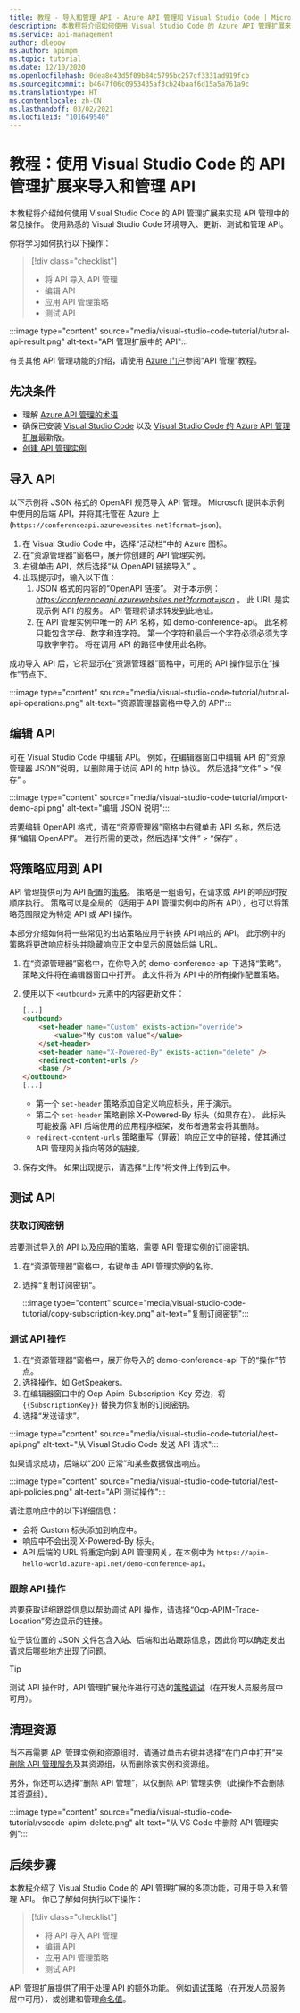 ```yaml
---
title: 教程 - 导入和管理 API - Azure API 管理和 Visual Studio Code | Microsoft Docs
description: 本教程将介绍如何使用 Visual Studio Code 的 Azure API 管理扩展来导入、测试和管理 API。
ms.service: api-management
author: dlepow
ms.author: apimpm
ms.topic: tutorial
ms.date: 12/10/2020
ms.openlocfilehash: 0dea8e43d5f09b84c5795bc257cf3331ad919fcb
ms.sourcegitcommit: b4647f06c0953435af3cb24baaf6d15a5a761a9c
ms.translationtype: HT
ms.contentlocale: zh-CN
ms.lasthandoff: 03/02/2021
ms.locfileid: "101649540"
---
```

# <a name="tutorial-use-the-api-management-extension-for-visual-studio-code-to-import-and-manage-apis"></a>教程：使用 Visual Studio Code 的 API 管理扩展来导入和管理 API

本教程将介绍如何使用 Visual Studio Code 的 API 管理扩展来实现 API 管理中的常见操作。 使用熟悉的 Visual Studio Code 环境导入、更新、测试和管理 API。

你将学习如何执行以下操作：

> [!div class="checklist"]
> * 将 API 导入 API 管理
> * 编辑 API
> * 应用 API 管理策略
> * 测试 API


:::image type="content" source="media/visual-studio-code-tutorial/tutorial-api-result.png" alt-text="API 管理扩展中的 API":::

有关其他 API 管理功能的介绍，请使用 [Azure 门户](import-and-publish.md)参阅“API 管理”教程。

## <a name="prerequisites"></a>先决条件
- 理解 [Azure API 管理的术语](api-management-terminology.md)
- 确保已安装 [Visual Studio Code](https://code.visualstudio.com/) 以及 [Visual Studio Code 的 Azure API 管理扩展](https://marketplace.visualstudio.com/items?itemName=ms-azuretools.vscode-apimanagement&ssr=false#overview)最新版。
- [创建 API 管理实例](vscode-create-service-instance.md)

## <a name="import-an-api"></a>导入 API

以下示例将 JSON 格式的 OpenAPI 规范导入 API 管理。 Microsoft 提供本示例中使用的后端 API，并将其托管在 Azure 上 (`https://conferenceapi.azurewebsites.net?format=json`)。

1. 在 Visual Studio Code 中，选择“活动栏”中的 Azure 图标。
1. 在“资源管理器”窗格中，展开你创建的 API 管理实例。
1. 右键单击 API，然后选择“从 OpenAPI 链接导入” 。 
1. 出现提示时，输入以下值：
    1. JSON 格式的内容的“OpenAPI 链接”。 对于本示例： *https://conferenceapi.azurewebsites.net?format=json* 。
    此 URL 是实现示例 API 的服务。 API 管理将请求转发到此地址。
    1. 在 API 管理实例中唯一的 API 名称，如 demo-conference-api。 此名称只能包含字母、数字和连字符。 第一个字符和最后一个字符必须必须为字母数字字符。 将在调用 API 的路径中使用此名称。

成功导入 API 后，它将显示在“资源管理器”窗格中，可用的 API 操作显示在“操作”节点下。

:::image type="content" source="media/visual-studio-code-tutorial/tutorial-api-operations.png" alt-text="资源管理器窗格中导入的 API":::

## <a name="edit-the-api"></a>编辑 API

可在 Visual Studio Code 中编辑 API。 例如，在编辑器窗口中编辑 API 的“资源管理器 JSON”说明，以删除用于访问 API 的 http 协议。 然后选择“文件” > “保存” 。

:::image type="content" source="media/visual-studio-code-tutorial/import-demo-api.png" alt-text="编辑 JSON 说明":::

若要编辑 OpenAPI 格式，请在“资源管理器”窗格中右键单击 API 名称，然后选择“编辑 OpenAPI”。 进行所需的更改，然后选择“文件” > “保存” 。

## <a name="apply-policies-to-the-api"></a>将策略应用到 API 

API 管理提供可为 API 配置的[策略](api-management-policies.md)。 策略是一组语句，在请求或 API 的响应时按顺序执行。 策略可以是全局的（适用于 API 管理实例中的所有 API），也可以将策略范围限定为特定 API 或 API 操作。

本部分介绍如何将一些常见的出站策略应用于转换 API 响应的 API。 此示例中的策略将更改响应标头并隐藏响应正文中显示的原始后端 URL。

1. 在“资源管理器”窗格中，在你导入的 demo-conference-api 下选择“策略”。 策略文件将在编辑器窗口中打开。 此文件将为 API 中的所有操作配置策略。 

1. 使用以下 `<outbound>` 元素中的内容更新文件：
    ```html
    [...]
    <outbound>
        <set-header name="Custom" exists-action="override">
            <value>"My custom value"</value>
        </set-header>
        <set-header name="X-Powered-By" exists-action="delete" />
        <redirect-content-urls />
        <base />
    </outbound>
    [...]
    ```

    * 第一个 `set-header` 策略添加自定义响应标头，用于演示。
    * 第二个 `set-header` 策略删除 X-Powered-By 标头（如果存在）。 此标头可能披露 API 后端使用的应用程序框架，发布者通常会将其删除。
    * `redirect-content-urls` 策略重写（屏蔽）响应正文中的链接，使其通过 API 管理网关指向等效的链接。
    
1. 保存文件。 如果出现提示，请选择“上传”将文件上传到云中。

## <a name="test-the-api"></a>测试 API

### <a name="get-the-subscription-key"></a>获取订阅密钥

若要测试导入的 API 以及应用的策略，需要 API 管理实例的订阅密钥。

1. 在“资源管理器”窗格中，右键单击 API 管理实例的名称。
1. 选择“复制订阅密钥”。

    :::image type="content" source="media/visual-studio-code-tutorial/copy-subscription-key.png" alt-text="复制订阅密钥":::

### <a name="test-an-api-operation"></a>测试 API 操作

1. 在“资源管理器”窗格中，展开你导入的 demo-conference-api 下的“操作”节点。
1. 选择操作，如 GetSpeakers。
1. 在编辑器窗口中的 Ocp-Apim-Subscription-Key 旁边，将 `{{SubscriptionKey}}` 替换为你复制的订阅密钥。
1. 选择“发送请求”。  

:::image type="content" source="media/visual-studio-code-tutorial/test-api.png" alt-text="从 Visual Studio Code 发送 API 请求":::

如果请求成功，后端以“200 正常”和某些数据做出响应。

:::image type="content" source="media/visual-studio-code-tutorial/test-api-policies.png" alt-text="API 测试操作":::

请注意响应中的以下详细信息：
* 会将 Custom 标头添加到响应中。
* 响应中不会出现 X-Powered-By 标头。
* API 后端的 URL 将重定向到 API 管理网关，在本例中为 `https://apim-hello-world.azure-api.net/demo-conference-api`。

### <a name="trace-the-api-operation"></a>跟踪 API 操作

若要获取详细跟踪信息以帮助调试 API 操作，请选择“Ocp-APIM-Trace-Location”旁边显示的链接。 

位于该位置的 JSON 文件包含入站、后端和出站跟踪信息，因此你可以确定发出请求后哪些地方出现了问题。

> [!TIP]
> 测试 API 操作时，API 管理扩展允许进行可选的[策略调试](api-management-debug-policies.md)（在开发人员服务层中可用）。

## <a name="clean-up-resources"></a>清理资源

当不再需要 API 管理实例和资源组时，请通过单击右键并选择“在门户中打开”来[删除 API 管理服务](get-started-create-service-instance.md#clean-up-resources)及其资源组，从而删除该实例和资源组。

另外，你还可以选择“删除 API 管理”，以仅删除 API 管理实例（此操作不会删除其资源组）。

:::image type="content" source="media/visual-studio-code-tutorial/vscode-apim-delete.png" alt-text="从 VS Code 中删除 API 管理实例":::

## <a name="next-steps"></a>后续步骤

本教程介绍了 Visual Studio Code 的 API 管理扩展的多项功能，可用于导入和管理 API。 你已了解如何执行以下操作：

> [!div class="checklist"]
> * 将 API 导入 API 管理
> * 编辑 API
> * 应用 API 管理策略
> * 测试 API

API 管理扩展提供了用于处理 API 的额外功能。 例如[调试策略](api-management-debug-policies.md)（在开发人员服务层中可用），或创建和管理[命名值](api-management-howto-properties.md)。